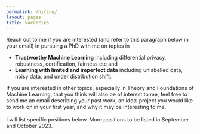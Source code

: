 ```yaml
---
permalink: /hiring/
layout: pages
title: Vacancies
---
```

Reach out to me if you are interested (and
        refer to this paragraph below in your email) in pursuing a PhD
        with me on topics in
        <ul>
          <li><b>Trustworthy Machine Learning</b> including
          differential privacy, robustness, certification, fairness
          etc and </li>
          <li> <b>Learning with limited and imperfect data</b>
          including unlabelled data, noisy data, and under
          distribution shift.</li>
      </ul>
      If you are interested in other topics, especially in Theory and
      Foundations of Machine Learning, that you think will also be of
      interest to me, feel free to send me an email describing your
      past work, an ideal project you would like to work on in your
      first year, and why it may be interesting to me. 
      <br>
      <br>
      I will list specific positions below. More positions to be listed in September and October 2023.
<br><br>

